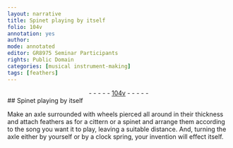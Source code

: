 ```yaml
---
layout: narrative
title: Spinet playing by itself
folio: 104v
annotation: yes
author:
mode: annotated
editor: GR8975 Seminar Participants
rights: Public Domain
categories: [musical instrument-making]
tags: [feathers]
---
```


 <div class="folio" align="center">- - - - - <a href="http://gallica.bnf.fr/ark:/12148/btv1b10500001g/f214.image" target="_blank">104v</a> - - - - - </div>     
## Spinet playing by itself

 
<span class="activity"></span>Make an axle surrounded with wheels pierced all around in their thickness and attach <span class="material">feathers</span> as for a cittern or a spinet and arrange them according to the song you want it to play, leaving a suitable distance. And, turning the axle either by yourself or by a <span class="tool">clock spring</span>, your invention will effect itself.
 <span class="figure"></span> 